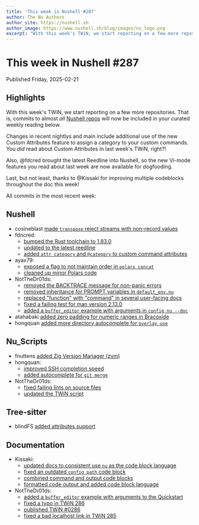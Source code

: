 ```yaml
---
title: 'This week in Nushell #287'
author: The Nu Authors
author_site: https://nushell.sh
author_image: https://www.nushell.sh/blog/images/nu_logo.png
excerpt: "With this week's TWiN, we start reporting on a few more repositories. That is, commits to almost *all* Nushell repos will now"
---
```


# This week in Nushell #287

Published Friday, 2025-02-21

## Highlights

With this week's TWiN, we start reporting on a few more repositories. That is, commits to almost _all_
[Nushell repos](https://github.com/nushell) will now be included in your curated weekly reading below.

Changes in recent nightlys and main include additional use of the new Custom Attributes feature to assign
a category to your custom commands. You _did_ read about Custom Attributes in last week's TWiN, right?!

Also, @fdcred brought the latest Reedline into Nushell, so the new Vi-mode features you read about last week
are now available for dogfooding.

Last, but not least, thanks to @Kissaki for improving multiple codeblocks throughout the doc this week!

All commits in the most recent week:

## Nushell

- cosineblast [made `transpose` reject streams with non-record values](https://github.com/nushell/nushell/pull/15151)
- fdncred:
  - [bumped the Rust toolchain to 1.83.0](https://github.com/nushell/nushell/pull/15148)
  - [updated to the latest reedline](https://github.com/nushell/nushell/pull/15139)
  - [added `attr category` and `@category` to custom command attributes](https://github.com/nushell/nushell/pull/15137)
- ayax79:
  - [exposed a flag to not maintain order in `polars concat`](https://github.com/nushell/nushell/pull/15145)
  - [cleaned up minor Polars code](https://github.com/nushell/nushell/pull/15144)
- NotTheDr01ds:
  - [removed the BACKTRACE message for non-panic errors](https://github.com/nushell/nushell/pull/15143)
  - [removed inheritance for PROMPT variables in `default_env.nu`](https://github.com/nushell/nushell/pull/15130)
  - [replaced "function" with "command" in several user-facing docs](https://github.com/nushell/nushell/pull/15129)
  - [fixed a failing test for man version 2.13.0](https://github.com/nushell/nushell/pull/15123)
  - [added a `buffer_editor` example with arguments in `config nu --doc`](https://github.com/nushell/nushell/pull/15122)
- atahabaki [added zero padding for numeric ranges in Bracoxide](https://github.com/nushell/nushell/pull/15125)
- hongquan [added more directory autocomplete for `overlay use`](https://github.com/nushell/nushell/pull/15057)

## Nu_Scripts

- fnuttens [added Zig Version Manager (zvm)](https://github.com/nushell/nu_scripts/pull/1052)
- hongquan:
  - [improved SSH completion speed](https://github.com/nushell/nu_scripts/pull/1050)
  - [added autocomplete for `git merge`](https://github.com/nushell/nu_scripts/pull/1048)
- NotTheDr01ds:
  - [fixed failing lints on source files](https://github.com/nushell/nu_scripts/pull/1049)
  - [updated the TWiN script](https://github.com/nushell/nu_scripts/pull/1047)

## Tree-sitter

- blindFS [added attributes support](https://github.com/nushell/tree-sitter-nu/pull/182)

## Documentation

- Kissaki:
  - [updated docs to consistent use `nu` as the code block language](https://github.com/nushell/nushell.github.io/pull/1807)
  - [fixed an outdated `config path` code block](https://github.com/nushell/nushell.github.io/pull/1805)
  - [combined command and output code blocks](https://github.com/nushell/nushell.github.io/pull/1804)
  - [formatted code output and added code block language](https://github.com/nushell/nushell.github.io/pull/1803)
- NotTheDr01ds:
  - [added a `buffer_editor` example with arguments to the Quickstart](https://github.com/nushell/nushell.github.io/pull/1810)
  - [fixed a typo in TWiN 286](https://github.com/nushell/nushell.github.io/pull/1809)
  - [published TWiN #0286](https://github.com/nushell/nushell.github.io/pull/1808)
  - [fixed a bad localhost link in TWiN 285](https://github.com/nushell/nushell.github.io/pull/1801)
